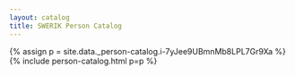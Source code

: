 ```yaml
---
layout: catalog
title: SWERIK Person Catalog
---
```

{% assign p = site.data._person-catalog.i-7yJee9UBmnMb8LPL7Gr9Xa %}
{% include person-catalog.html p=p %}

